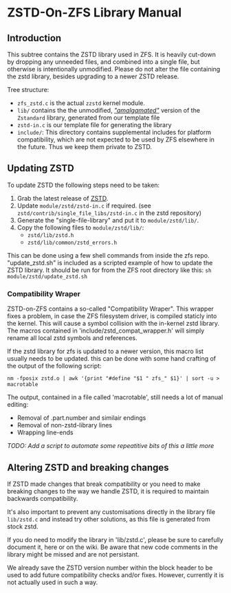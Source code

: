 # ZSTD-On-ZFS Library Manual

## Introduction

This subtree contains the ZSTD library used in ZFS. It is heavily cut-down by
dropping any unneeded files, and combined into a single file, but otherwise is
intentionally unmodified. Please do not alter the file containing the zstd
library, besides upgrading to a newer ZSTD release.

Tree structure:

* `zfs_zstd.c` is the actual `zzstd` kernel module.
* `lib/` contains the the unmodified, [_"amalgamated"_](https://github.com/facebook/zstd/blob/dev/contrib/single_file_libs/README.md)
  version of the `Zstandard` library, generated from our template file
* `zstd-in.c` is our template file for generating the library
* `include/`: This directory contains supplemental includes for platform
  compatibility, which are not expected to be used by ZFS elsewhere in the
  future. Thus we keep them private to ZSTD.

## Updating ZSTD

To update ZSTD the following steps need to be taken:

1. Grab the latest release of [ZSTD](https://github.com/facebook/zstd/releases).
2. Update `module/zstd/zstd-in.c` if required. (see
   `zstd/contrib/single_file_libs/zstd-in.c` in the zstd repository)
3. Generate the "single-file-library" and put it to `module/zstd/lib/`.
4. Copy the following files to `module/zstd/lib/`:
   - `zstd/lib/zstd.h`
   - `zstd/lib/common/zstd_errors.h`

This can be done using a few shell commands from inside the zfs repo.
"update_zstd.sh" is included as a scripted example of how to update the ZSTD library.
It should be run for from the ZFS root directory like this:
`sh module/zstd/update_zstd.sh`

### Compatibility Wraper
ZSTD-on-ZFS contains a so-called "Compatibility Wraper".
This wrapper fixes a problem, in case the ZFS filesystem driver, is compiled
staticly into the kernel.
This will cause a symbol collision with the in-kernel zstd library.
The macros contained in 'include/zstd_compat_wrapper.h' will simply
rename all local zstd symbols and references.

If the zstd library for zfs is updated to a newer version, this macro
list usually needs to be updated.
this can be done with some hand crafting of the output of the following
script:
```
nm -fposix zstd.o | awk '{print "#define "$1 " zfs_" $1}' | sort -u > macrotable
```

The output, contained in a file called 'macrotable', still needs a lot of manual editing:
- Removal of .part.number and similair endings
- Removal of non-zstd-library lines
- Wrapping line-ends

_TODO: Add a script to automate some repeatitive bits of this a little more_

## Altering ZSTD and breaking changes

If ZSTD made changes that break compatibility or you need to make breaking
changes to the way we handle ZSTD, it is required to maintain backwards
compatibility.

It's also important to prevent any customisations directly in the library 
file `lib/zstd.c` and instead try other solutions, as this file is generated
from stock zstd.

If you do need to modify the library in 'lib/zstd.c', please be sure to carefully
document it, here or on the wiki. Be aware that new code comments in the library 
might be missed and are not persistant.

We already save the ZSTD version number within the block header to be used
to add future compatibility checks and/or fixes. However, currently it is
not actually used in such a way.
